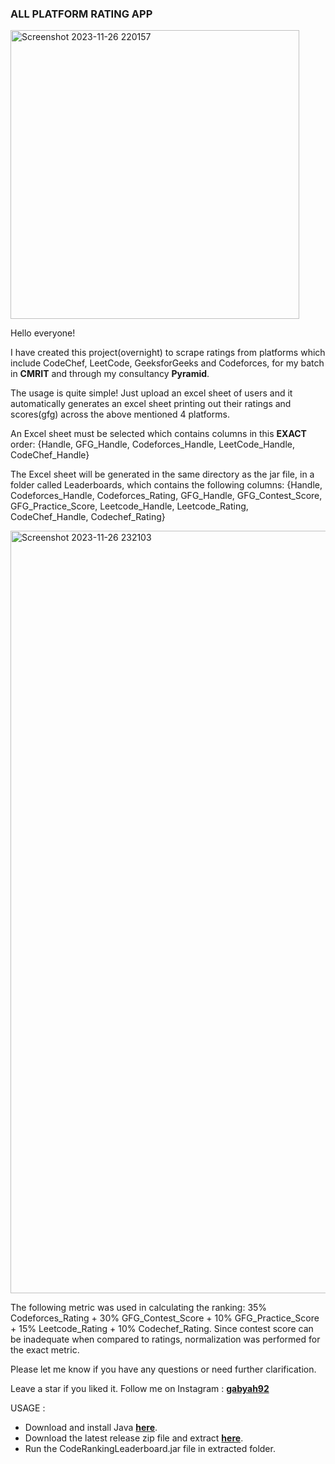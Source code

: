 ### ALL PLATFORM RATING APP

<img width="462" alt="Screenshot 2023-11-26 220157" src="https://github.com/gabyah92/CodeRankingLeaderboard/assets/22296232/cfc06213-3fc4-42f0-8b40-b672498317c9">

Hello everyone!

I have created this project(overnight) to scrape ratings from platforms which include CodeChef, LeetCode, GeeksforGeeks and Codeforces, for my batch in **CMRIT** and through my consultancy **Pyramid**.

The usage is quite simple! Just upload an excel sheet of users and it automatically generates an excel sheet printing out their ratings and scores(gfg) across the above mentioned 4 platforms.

An Excel sheet must be selected which contains columns in this **EXACT** order: {Handle, GFG_Handle, Codeforces_Handle, LeetCode_Handle, CodeChef_Handle}

The Excel sheet will be generated in the same directory as the jar file, in a folder called Leaderboards, which contains the following columns: {Handle, Codeforces_Handle, Codeforces_Rating, GFG_Handle, GFG_Contest_Score, GFG_Practice_Score, Leetcode_Handle, Leetcode_Rating, CodeChef_Handle, Codechef_Rating}

<img width="1220" alt="Screenshot 2023-11-26 232103" src="https://github.com/gabyah92/CodeRankingLeaderboard/assets/22296232/8f1ff523-b61c-4cb8-94ea-78342f512cee">


The following metric was used in calculating the ranking: 35% Codeforces_Rating + 30% GFG_Contest_Score + 10% GFG_Practice_Score + 15% Leetcode_Rating + 10% Codechef_Rating. Since contest score can be inadequate when compared to ratings, normalization was performed for the exact metric.

Please let me know if you have any questions or need further clarification.

Leave a star if you liked it. Follow me on Instagram : **[gabyah92](instagram.com/gabyah92)**

USAGE : 
- Download and install Java **[here](https://www.oracle.com/java/technologies/downloads/#jdk21-windows)**.
- Download the latest release zip file and extract **[here](https://github.com/gabyah92/CodeRankingLeaderboard/releases)**. 
- Run the CodeRankingLeaderboard.jar file in extracted folder.

